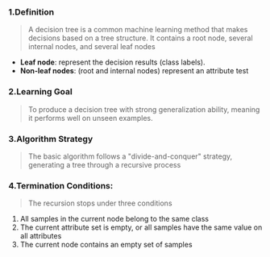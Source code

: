 ### 1.Definition

>A decision tree is a common machine learning method that makes decisions based on a tree structure. It contains a root node, several internal nodes, and several leaf nodes

* **Leaf node**: represent the decision results (class labels).
* **Non-leaf nodes**: (root and internal nodes) represent an attribute test

### 2.Learning Goal

>To produce a decision tree with strong generalization ability, meaning it performs well on unseen examples.

### 3.Algorithm Strategy

>The basic algorithm follows a "divide-and-conquer" strategy, generating a tree through a recursive process

### 4.Termination Conditions: 

>The recursion stops under three conditions

1. All samples in the current node belong to the same class
2. The current attribute set is empty, or all samples have the same value on all attributes
3. The current node contains an empty set of samples
